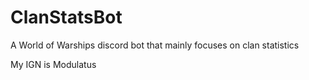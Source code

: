 # ClanStatsBot

A World of Warships discord bot that mainly focuses on clan statistics

My IGN is Modulatus
